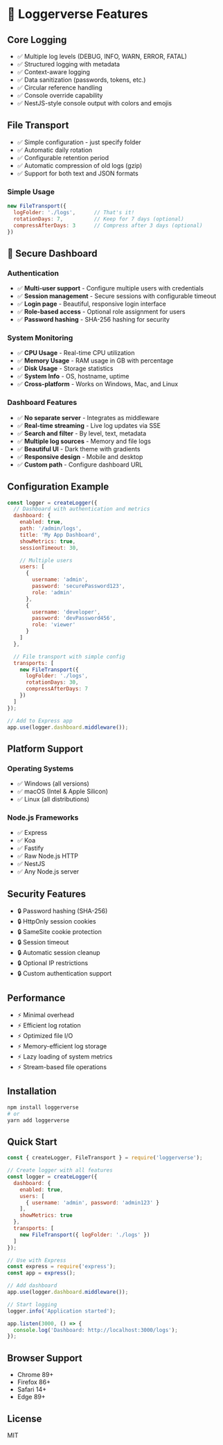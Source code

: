 # 🚀 Loggerverse Features

## Core Logging
- ✅ Multiple log levels (DEBUG, INFO, WARN, ERROR, FATAL)
- ✅ Structured logging with metadata
- ✅ Context-aware logging
- ✅ Data sanitization (passwords, tokens, etc.)
- ✅ Circular reference handling
- ✅ Console override capability
- ✅ NestJS-style console output with colors and emojis

## File Transport
- ✅ Simple configuration - just specify folder
- ✅ Automatic daily rotation
- ✅ Configurable retention period
- ✅ Automatic compression of old logs (gzip)
- ✅ Support for both text and JSON formats

### Simple Usage
```javascript
new FileTransport({
  logFolder: './logs',      // That's it!
  rotationDays: 7,          // Keep for 7 days (optional)
  compressAfterDays: 3      // Compress after 3 days (optional)
})
```

## 🔐 Secure Dashboard

### Authentication
- ✅ **Multi-user support** - Configure multiple users with credentials
- ✅ **Session management** - Secure sessions with configurable timeout
- ✅ **Login page** - Beautiful, responsive login interface
- ✅ **Role-based access** - Optional role assignment for users
- ✅ **Password hashing** - SHA-256 hashing for security

### System Monitoring
- ✅ **CPU Usage** - Real-time CPU utilization
- ✅ **Memory Usage** - RAM usage in GB with percentage
- ✅ **Disk Usage** - Storage statistics
- ✅ **System Info** - OS, hostname, uptime
- ✅ **Cross-platform** - Works on Windows, Mac, and Linux

### Dashboard Features
- ✅ **No separate server** - Integrates as middleware
- ✅ **Real-time streaming** - Live log updates via SSE
- ✅ **Search and filter** - By level, text, metadata
- ✅ **Multiple log sources** - Memory and file logs
- ✅ **Beautiful UI** - Dark theme with gradients
- ✅ **Responsive design** - Mobile and desktop
- ✅ **Custom path** - Configure dashboard URL

## Configuration Example

```javascript
const logger = createLogger({
  // Dashboard with authentication and metrics
  dashboard: {
    enabled: true,
    path: '/admin/logs',
    title: 'My App Dashboard',
    showMetrics: true,
    sessionTimeout: 30,

    // Multiple users
    users: [
      {
        username: 'admin',
        password: 'securePassword123',
        role: 'admin'
      },
      {
        username: 'developer',
        password: 'devPassword456',
        role: 'viewer'
      }
    ]
  },

  // File transport with simple config
  transports: [
    new FileTransport({
      logFolder: './logs',
      rotationDays: 30,
      compressAfterDays: 7
    })
  ]
});

// Add to Express app
app.use(logger.dashboard.middleware());
```

## Platform Support

### Operating Systems
- ✅ Windows (all versions)
- ✅ macOS (Intel & Apple Silicon)
- ✅ Linux (all distributions)

### Node.js Frameworks
- ✅ Express
- ✅ Koa
- ✅ Fastify
- ✅ Raw Node.js HTTP
- ✅ NestJS
- ✅ Any Node.js server

## Security Features
- 🔒 Password hashing (SHA-256)
- 🔒 HttpOnly session cookies
- 🔒 SameSite cookie protection
- 🔒 Session timeout
- 🔒 Automatic session cleanup
- 🔒 Optional IP restrictions
- 🔒 Custom authentication support

## Performance
- ⚡ Minimal overhead
- ⚡ Efficient log rotation
- ⚡ Optimized file I/O
- ⚡ Memory-efficient log storage
- ⚡ Lazy loading of system metrics
- ⚡ Stream-based file operations

## Installation

```bash
npm install loggerverse
# or
yarn add loggerverse
```

## Quick Start

```javascript
const { createLogger, FileTransport } = require('loggerverse');

// Create logger with all features
const logger = createLogger({
  dashboard: {
    enabled: true,
    users: [
      { username: 'admin', password: 'admin123' }
    ],
    showMetrics: true
  },
  transports: [
    new FileTransport({ logFolder: './logs' })
  ]
});

// Use with Express
const express = require('express');
const app = express();

// Add dashboard
app.use(logger.dashboard.middleware());

// Start logging
logger.info('Application started');

app.listen(3000, () => {
  console.log('Dashboard: http://localhost:3000/logs');
});
```

## Browser Support
- Chrome 89+
- Firefox 86+
- Safari 14+
- Edge 89+

## License
MIT